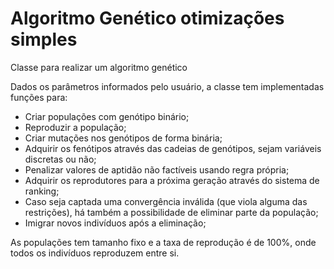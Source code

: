 # Algoritmo Genético otimizações simples
Classe para realizar um algoritmo genético

Dados os parâmetros informados pelo usuário, a classe tem implementadas funções para:

* Criar populações com genótipo binário;
* Reproduzir a população;
* Criar mutações nos genótipos de forma binária;
* Adquirir os fenótipos através das cadeias de genótipos, sejam variáveis discretas ou não;
* Penalizar valores de aptidão não factíveis usando regra própria;
* Adquirir os reprodutores para a próxima geração através do sistema de ranking;
* Caso seja captada uma convergência inválida (que viola alguma das restrições), há também a possibilidade de eliminar parte da população;
* Imigrar novos indivíduos após a eliminação;

As populações tem tamanho fixo e a taxa de reprodução é de 100%, onde todos os indivíduos reproduzem entre si.
